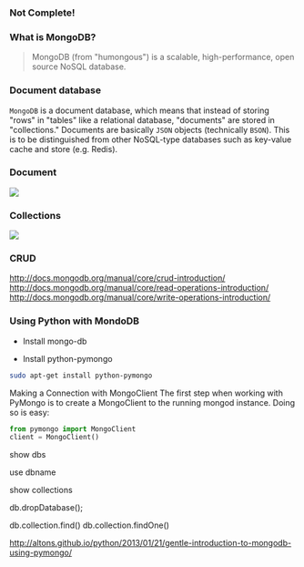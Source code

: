 ### Not Complete!

### What is MongoDB?

> MongoDB (from "humongous") is a scalable, high-performance, open source NoSQL database.

### Document database

`MongoDB` is a document database, which means that instead of storing "rows" in "tables" like a relational database, "documents" are stored in "collections."  Documents are basically `JSON` objects (technically `BSON`). This is to be distinguished from other NoSQL-type databases such as key-value cache and store (e.g. Redis).


### Document

![](http://docs.mongodb.org/manual/_images/crud-annotated-document.png)

### Collections

![](http://docs.mongodb.org/manual/_images/crud-annotated-collection.png)

### CRUD

http://docs.mongodb.org/manual/core/crud-introduction/
http://docs.mongodb.org/manual/core/read-operations-introduction/
http://docs.mongodb.org/manual/core/write-operations-introduction/

### Using Python with MondoDB

- Install mongo-db

- Install python-pymongo

```bash
sudo apt-get install python-pymongo
```

Making a Connection with MongoClient
The first step when working with PyMongo is to create a MongoClient to the running mongod instance. Doing so is easy:

```python
from pymongo import MongoClient
client = MongoClient()
```

show dbs

use dbname

show collections

db.dropDatabase();

db.collection.find()
db.collection.findOne()

http://altons.github.io/python/2013/01/21/gentle-introduction-to-mongodb-using-pymongo/
